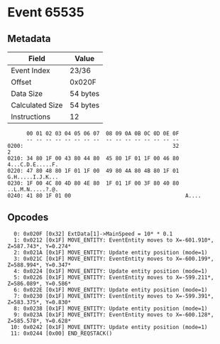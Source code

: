 # Event 65535

## Metadata

| Field           | Value    |
|-----------------|----------|
| Event Index     | 23/36    |
| Offset          | 0x020F   |
| Data Size       | 54 bytes |
| Calculated Size | 54 bytes |
| Instructions    | 12       |

```
      00 01 02 03 04 05 06 07  08 09 0A 0B 0C 0D 0E 0F
      -- -- -- -- -- -- -- --  -- -- -- -- -- -- -- --
0200:                                               32                 2
0210: 34 80 1F 00 43 80 44 80  45 80 1F 01 1F 00 46 80  4...C.D.E.....F.
0220: 47 80 48 80 1F 01 1F 00  49 80 4A 80 4B 80 1F 01  G.H.....I.J.K...
0230: 1F 00 4C 80 4D 80 4E 80  1F 01 1F 00 3F 80 40 80  ..L.M.N.....?.@.
0240: 41 80 1F 01 00                                    A....           
```

## Opcodes

```
  0: 0x020F [0x32] ExtData[1]->MainSpeed = 10* * 0.1
  1: 0x0212 [0x1F] MOVE_ENTITY: EventEntity moves to X=-601.910*, Z=587.743*, Y=0.274*
  2: 0x021A [0x1F] MOVE_ENTITY: Update entity position (mode=1)
  3: 0x021C [0x1F] MOVE_ENTITY: EventEntity moves to X=-600.199*, Z=588.994*, Y=0.347*
  4: 0x0224 [0x1F] MOVE_ENTITY: Update entity position (mode=1)
  5: 0x0226 [0x1F] MOVE_ENTITY: EventEntity moves to X=-599.211*, Z=586.089*, Y=0.586*
  6: 0x022E [0x1F] MOVE_ENTITY: Update entity position (mode=1)
  7: 0x0230 [0x1F] MOVE_ENTITY: EventEntity moves to X=-599.391*, Z=583.375*, Y=0.830*
  8: 0x0238 [0x1F] MOVE_ENTITY: Update entity position (mode=1)
  9: 0x023A [0x1F] MOVE_ENTITY: EventEntity moves to X=-600.128*, Z=585.578*, Y=0.628*
 10: 0x0242 [0x1F] MOVE_ENTITY: Update entity position (mode=1)
 11: 0x0244 [0x00] END_REQSTACK()
```
